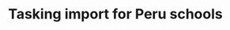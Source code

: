 ---
layout: post
title:  'Tasking import for Peru schools'
live_url: https://osm-pe.github.io/schools-import/#5/-8.744/-75.927
github_url: https://github.com/osm-pe/schools-import
description: <p>Website to handle the school import process by the Peru-osm community.</p>
technologies: JavaScript, HTML, CSS, webpack, etc.
cover: https://user-images.githubusercontent.com/1152236/40888544-5ae823b6-671e-11e8-99dc-89b81f948909.gif
images: [
                'https://user-images.githubusercontent.com/1152236/40888544-5ae823b6-671e-11e8-99dc-89b81f948909.gif',
                'https://wiki.openstreetmap.org/w/images/c/cb/4vdsfds.gif',
                'https://wiki.openstreetmap.org/w/images/b/b0/5dsvdssdf.gif'
        ]
---
